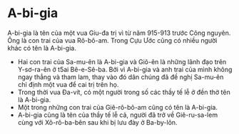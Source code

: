 # A-bi-gia

A-bi-gia là tên của một vua Giu-đa trị vì từ năm 915-913 trước Công nguyên.  Ông là con trai của vua Rô-bô-am. Trong Cựu Ước cũng có nhiều người khác có tên là A-bi-gia.
- Hai con trai của Sa-mu-ên là A-bi-gia và Giô-ên là những lãnh đạo trên Y-sơ-ra-ên ở t5ai Bê-e-Sê-ba. Bởi vì A-bi-gia và anh trai của mình không ngay thẳng và tham lam, thay vào đó dân chúng đã đề nghị Sa-mu-ên chỉ định một vua để cai trị trên họ.
- Trong thời vua Đa-vít, có một người trong số các thầy tế lễ ở đền thờ tên là A-bi-gia.
- Một trong những con trai của Giê-rô-bô-am cũng có tên là A-bi-gia.
- A-bi-gia cũng là tên của thầy tế lễ cả, người đã trở về Giê-ru-sa-lem cùng với Xô-rô-ba-bên sau khi bị lưu đày ở Ba-by-lôn.

